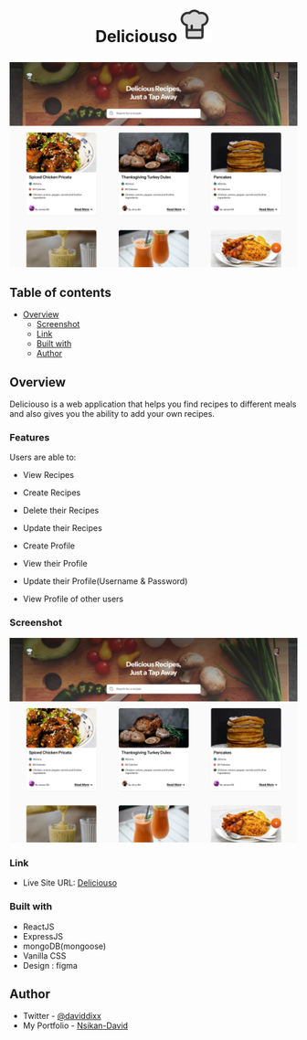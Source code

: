 # <p style="text-align: center;">Deliciouso<img src="./client/src/assets/icons/chef-hat.svg"></p>

![Deliciouso](/client/public/Desktop%20-%201.jpg)

## Table of contents

- [Overview](#overview)
  - [Screenshot](#screenshot)
  - [Link](#link)
  - [Built with](#built-with)
  - [Author](#author)

## Overview
Deliciouso is a web application that helps you find recipes to different meals and also gives you the ability to add your own recipes.

### Features

Users are able to:

- View Recipes

- Create Recipes

- Delete their Recipes

- Update their Recipes

- Create Profile

- View their Profile

- Update their Profile(Username & Password)

- View Profile of other users

### Screenshot

![screenshot of home page](/client/public/Desktop%20-%201.jpg)


### Link

- Live Site URL: [Deliciouso](https://deliciouso.netlify.app/)


### Built with

- ReactJS
- ExpressJS
- mongoDB(mongoose)
- Vanilla CSS
- Design : figma


## Author
- Twitter - [@daviddixx](https://www.twitter.com/dixx_david)
- My Portfolio - [Nsikan-David](https://nsikandavid.dev)